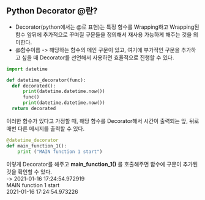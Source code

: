 ## Python Decorator @란?
- Decorator(python에서는 @로 표현)는 특정 함수를 Wrapping하고 Wrapping된 함수 앞뒤에 추가적으로 꾸며질 구문들을 정의해서 재사용 가능하게 해주는 것을 의미한다.
- @함수이름 -> 해당하는 함수의 메인 구문이 있고, 여기에 부가적인 구문을 추가하고 싶을 때 Decorator를 선언해서 사용하면 효율적으로 진행할 수 있다.

```python
import datetime

def datetime_decorator(func):
  def decorated():
      print(datetime.datetime.now())
      func()
      print(datetime.datetime.now())
  return decorated
```
이러한 함수가 있다고 가정할 때, 해당 함수를 Decorator해서 시간이 출력되는 앞, 뒤로 매번 다른 메시지를 출력할 수 있다.

```python
@datetime_decorator
def main_function_1():
    print ("MAIN function 1 start")
```
이렇게 Decorator를 해주고 **main_function_1()** 를 호출해주면 함수에 구문이 추가된 것을 확인할 수 있다.  
-> 2021-01-16 17:24:54.972919  
   MAIN function 1 start  
   2021-01-16 17:24:54.973226
   

        
